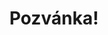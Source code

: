 ---
title: Pozvánka!
address: Milí Věrko a Kirosi
pronoun: vás
checkout: mrkněte
rsvp: dejte
rsvp2: dorazíte
rsvp3: chcete
---